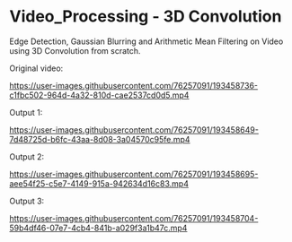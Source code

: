 # Video_Processing - 3D Convolution
Edge Detection, Gaussian Blurring and Arithmetic Mean Filtering on Video using 3D Convolution from scratch.

Original video: 



https://user-images.githubusercontent.com/76257091/193458736-c1fbc502-964d-4a32-810d-cae2537cd0d5.mp4


Output 1:

https://user-images.githubusercontent.com/76257091/193458649-7d48725d-b6fc-43aa-8d08-3a04570c95fe.mp4

Output 2: 



https://user-images.githubusercontent.com/76257091/193458695-aee54f25-c5e7-4149-915a-942634d16c83.mp4

Output 3: 



https://user-images.githubusercontent.com/76257091/193458704-59b4df46-07e7-4cb4-841b-a029f3a1b47c.mp4




